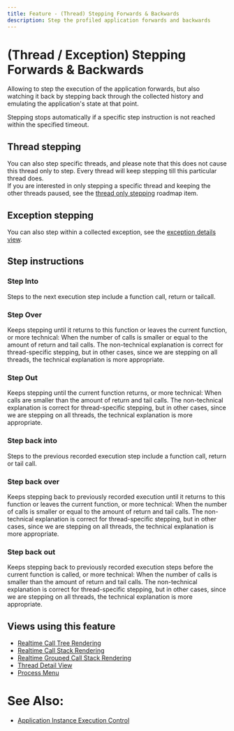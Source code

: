 ```yaml
---
title: Feature - (Thread) Stepping Forwards & Backwards
description: Step the profiled application forwards and backwards
---
```

# (Thread / Exception) Stepping Forwards & Backwards

Allowing to step the execution of the application forwards, but also watching it back by stepping back through the collected history and emulating the application's state at that point. 

Stepping stops automatically if a specific step instruction is not reached within the specified timeout.

## Thread stepping
You can also step specific threads, and please note that this does not cause this thread only to step. Every thread will keep stepping till this particular thread does. <br/> If you are interested in only stepping a specific thread and keeping the other threads paused, see the [thread only stepping](../Roadmap/ThreadOnlyStepping.md) roadmap item.

## Exception stepping
You can also step within a collected exception, see the [exception details view](../views/ApplicationInstanceDockWindow/ExceptionDetailsView.md).


## Step instructions

### Step Into
Steps to the next execution step include a function call, return or tailcall.

### Step Over
Keeps stepping until it returns to this function or leaves the current function, or more technical: When the number of calls is smaller or equal to the amount of return and tail calls.
The non-technical explanation is correct for thread-specific stepping, but in other cases, since we are stepping on all threads, the technical explanation is more appropriate. 

### Step Out
Keeps stepping until the current function returns, or more technical: When calls are smaller than the amount of return and tail calls.
The non-technical explanation is correct for thread-specific stepping, but in other cases, since we are stepping on all threads, the technical explanation is more appropriate.

### Step back into
Steps to the previous recorded execution step include a function call, return or tail call.

### Step back over
Keeps stepping back to previously recorded execution until it returns to this function or leaves the current function, or more technical: When the number of calls is smaller or equal to the amount of return and tail calls.
The non-technical explanation is correct for thread-specific stepping, but in other cases, since we are stepping on all threads, the technical explanation is more appropriate. 


### Step back out
Keeps stepping back to previously recorded execution steps before the current function is called, or more technical: When the number of calls is smaller than the amount of return and tail calls.
The non-technical explanation is correct for thread-specific stepping, but in other cases, since we are stepping on all threads, the technical explanation is more appropriate. 

## Views using this feature
 - [Realtime Call Tree Rendering](../views/ApplicationInstanceDockWindow/CallTreeRendering.md)
 - [Realtime Call Stack Rendering](../views/ApplicationInstanceDockWindow/CallStackRendering.md)
 - [Realtime Grouped Call Stack Rendering](../views/ApplicationInstanceDockWindow/GroupedCallStackRendering.md)
 - [Thread Detail View](../views/ApplicationInstanceDockWindow/ThreadDetailsView.md#thread-stepping-controls)
 - [Process Menu](../views/ApplicationInstanceDockWindow/MenuBar.md#process-menu)

# See Also:
- [Application Instance Execution Control](ApplicationInstanceExecutionControl.md)


